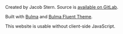 Created by Jacob Stern. Source is [available on GitLab](https://gitlab.com/multi-track-listening/multi-track-listening).

Built with [Bulma](https://bulma.io/) and [Bulma Fluent Theme](https://mubaidr.js.org/bulma-fluent).

This website is usable without client-side JavaScript.
